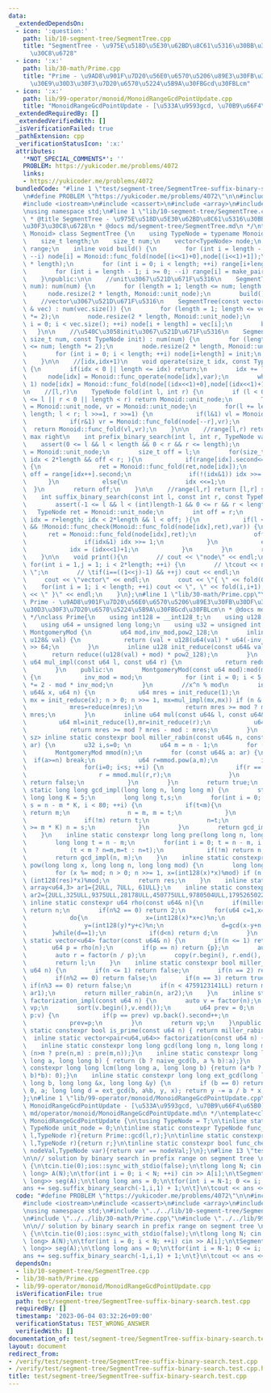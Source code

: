 ```yaml
---
data:
  _extendedDependsOn:
  - icon: ':question:'
    path: lib/10-segment-tree/SegmentTree.cpp
    title: "SegmentTree - \u975E\u518D\u5E30\u62BD\u8C61\u5316\u30BB\u30B0\u30E1\u30F3\
      \u30C8\u6728"
  - icon: ':x:'
    path: lib/30-math/Prime.cpp
    title: "Prime - \u9AD8\u901F\u7D20\u56E0\u6570\u5206\u89E3\u30FB\u30DF\u30E9\u30FC\
      \u30E9\u30D3\u30F3\u7D20\u6570\u5224\u5B9A\u30FBGcd\u30FBLcm"
  - icon: ':x:'
    path: lib/99-operator/monoid/MonoidRangeGcdPointUpdate.cpp
    title: "MonoidRangeGcdPointUpdate - [\u533A\u9593gcd, \u70B9\u66F4\u65B0]"
  _extendedRequiredBy: []
  _extendedVerifiedWith: []
  _isVerificationFailed: true
  _pathExtension: cpp
  _verificationStatusIcon: ':x:'
  attributes:
    '*NOT_SPECIAL_COMMENTS*': ''
    PROBLEM: https://yukicoder.me/problems/4072
    links:
    - https://yukicoder.me/problems/4072
  bundledCode: "#line 1 \"test/segment-tree/SegmentTree-suffix-binary-search.test.cpp\"\
    \n#define PROBLEM \"https://yukicoder.me/problems/4072\"\n\n#include <vector>\n\
    #include <iostream>\n#include <cassert>\n#include <array>\n#include <algorithm>\n\
    \nusing namespace std;\n#line 1 \"lib/10-segment-tree/SegmentTree.cpp\"\n/*\n\
    \ * @title SegmentTree - \u975E\u518D\u5E30\u62BD\u8C61\u5316\u30BB\u30B0\u30E1\
    \u30F3\u30C8\u6728\n * @docs md/segment-tree/SegmentTree.md\n */\ntemplate<class\
    \ Monoid> class SegmentTree {\n    using TypeNode = typename Monoid::TypeNode;\n\
    \    size_t length;\n    size_t num;\n    vector<TypeNode> node;\n    vector<pair<int,int>>\
    \ range;\n    inline void build() {\n        for (int i = length - 1; i >= 0;\
    \ --i) node[i] = Monoid::func_fold(node[(i<<1)+0],node[(i<<1)+1]);\n        range.resize(2\
    \ * length);\n        for (int i = 0; i < length; ++i) range[i+length] = make_pair(i,i+1);\n\
    \        for (int i = length - 1; i >= 0; --i) range[i] = make_pair(range[(i<<1)+0].first,range[(i<<1)+1].second);\n\
    \    }\npublic:\n\n    //unit\u3067\u521D\u671F\u5316\n    SegmentTree(const size_t\
    \ num): num(num) {\n        for (length = 1; length <= num; length *= 2);\n  \
    \      node.resize(2 * length, Monoid::unit_node);\n        build();\n    }\n\n\
    \    //vector\u3067\u521D\u671F\u5316\n    SegmentTree(const vector<TypeNode>\
    \ & vec) : num(vec.size()) {\n        for (length = 1; length <= vec.size(); length\
    \ *= 2);\n        node.resize(2 * length, Monoid::unit_node);\n        for (int\
    \ i = 0; i < vec.size(); ++i) node[i + length] = vec[i];\n        build();\n \
    \   }\n\n    //\u540C\u3058init\u3067\u521D\u671F\u5316\n    SegmentTree(const\
    \ size_t num, const TypeNode init) : num(num) {\n        for (length = 1; length\
    \ <= num; length *= 2);\n        node.resize(2 * length, Monoid::unit_node);\n\
    \        for (int i = 0; i < length; ++i) node[i+length] = init;\n        build();\n\
    \    }\n\n    //[idx,idx+1)\n    void operate(size_t idx, const TypeNode var)\
    \ {\n        if(idx < 0 || length <= idx) return;\n        idx += length;\n  \
    \      node[idx] = Monoid::func_operate(node[idx],var);\n        while(idx >>=\
    \ 1) node[idx] = Monoid::func_fold(node[(idx<<1)+0],node[(idx<<1)+1]);\n    }\n\
    \n    //[l,r)\n    TypeNode fold(int l, int r) {\n        if (l < 0 || length\
    \ <= l || r < 0 || length < r) return Monoid::unit_node;\n        TypeNode vl\
    \ = Monoid::unit_node, vr = Monoid::unit_node;\n        for(l += length, r +=\
    \ length; l < r; l >>=1, r >>=1) {\n            if(l&1) vl = Monoid::func_fold(vl,node[l++]);\n\
    \            if(r&1) vr = Monoid::func_fold(node[--r],vr);\n        }\n      \
    \  return Monoid::func_fold(vl,vr);\n    }\n\n    //range[l,r) return [l,r] search\
    \ max right\n    int prefix_binary_search(int l, int r, TypeNode var) {\n    \
    \    assert(0 <= l && l < length && 0 < r && r <= length);\n        TypeNode ret\
    \ = Monoid::unit_node;\n        size_t off = l;\n        for(size_t idx = l+length;\
    \ idx < 2*length && off < r; ){\n            if(range[idx].second<=r && !Monoid::func_check(Monoid::func_fold(ret,node[idx]),var))\
    \ {\n                ret = Monoid::func_fold(ret,node[idx]);\n               \
    \ off = range[idx++].second;\n                if(!(idx&1)) idx >>= 1;\n      \
    \      }\n            else{\n                idx <<=1;\n            }\n      \
    \  }\n        return off;\n    }\n\n    //range(l,r] return [l,r] search max left\n\
    \    int suffix_binary_search(const int l, const int r, const TypeNode var) {\n\
    \        assert(-1 <= l && l < (int)length-1 && 0 <= r && r < length);\n     \
    \   TypeNode ret = Monoid::unit_node;\n        int off = r;\n        for(size_t\
    \ idx = r+length; idx < 2*length && l < off; ){\n            if(l < range[idx].first\
    \ && !Monoid::func_check(Monoid::func_fold(node[idx],ret),var)) {\n          \
    \      ret = Monoid::func_fold(node[idx],ret);\n                off = range[idx--].first-1;\n\
    \                if(idx&1) idx >>= 1;\n            }\n            else{\n    \
    \            idx = (idx<<1)+1;\n            }\n        }\n        return off;\n\
    \    }\n\n    void print(){\n        // cout << \"node\" << endl;\n        //\
    \ for(int i = 1,j = 1; i < 2*length; ++i) {\n        // \tcout << node[i] << \"\
    \ \";\n        // \tif(i==((1<<j)-1) && ++j) cout << endl;\n        // }\n   \
    \     cout << \"vector\" << endl;\n        cout << \"{ \" << fold(0,1);\n    \
    \    for(int i = 1; i < length; ++i) cout << \", \" << fold(i,i+1);\n        cout\
    \ << \" }\" << endl;\n    }\n};\n#line 1 \"lib/30-math/Prime.cpp\"\n/*\n * @title\
    \ Prime - \u9AD8\u901F\u7D20\u56E0\u6570\u5206\u89E3\u30FB\u30DF\u30E9\u30FC\u30E9\
    \u30D3\u30F3\u7D20\u6570\u5224\u5B9A\u30FBGcd\u30FBLcm\n * @docs md/math/Prime.md\n\
    \ */\nclass Prime{\n    using int128 = __int128_t;\n    using u128 = __uint128_t;\n\
    \    using u64 = unsigned long long;\n    using u32 = unsigned int;\n    class\
    \ MontgomeryMod {\n        u64 mod,inv_mod,pow2_128;\n        inline u64 reduce(const\
    \ u128& val) {\n            return (val + u128(u64(val) * u64(-inv_mod)) * mod)\
    \ >> 64;\n        }\n        inline u128 init_reduce(const u64& val) {\n     \
    \       return reduce((u128(val) + mod) * pow2_128);\n        }\n        inline\
    \ u64 mul_impl(const u64 l, const u64 r) {\n            return reduce(u128(l)*r);\n\
    \        }\n    public:\n        MontgomeryMod(const u64 mod):mod(mod),pow2_128(-u128(mod)%mod)\
    \ {\n            inv_mod = mod;\n            for (int i = 0; i < 5; ++i) inv_mod\
    \ *= 2 - mod * inv_mod;\n        }\n        //x^n % mod\n        inline u64 pow(const\
    \ u64& x, u64 n) {\n            u64 mres = init_reduce(1);\n            for (u64\
    \ mx = init_reduce(x); n > 0; n >>= 1, mx=mul_impl(mx,mx)) if (n & 1) mres = mul_impl(mres,mx);\n\
    \            mres=reduce(mres);\n            return mres >= mod ? mres - mod :\
    \ mres;\n        }\n        inline u64 mul(const u64& l, const u64& r) {\n   \
    \         u64 ml=init_reduce(l),mr=init_reduce(r);\n            u64 mres=reduce(mul_impl(ml,mr));\n\
    \            return mres >= mod ? mres - mod : mres;\n        }\n    };\n    template<size_t\
    \ sz> inline static constexpr bool miller_rabin(const u64& n, const array<u64,sz>&\
    \ ar) {\n        u32 i,s=0; \n        u64 m = n - 1;\n        for (;!(m&1);++s,m>>=1);\n\
    \        MontgomeryMod mmod(n);\n        for (const u64& a: ar) {\n          \
    \  if(a>=n) break;\n            u64 r=mmod.pow(a,m);\n            if(r != 1) {\n\
    \                for(i=0; i<s; ++i) {\n                    if(r == n-1) break;\n\
    \                    r = mmod.mul(r,r);\n                }\n                if(i==s)\
    \ return false;\n            }\n        }\n        return true;\n    }\n    inline\
    \ static long long gcd_impl(long long n, long long m) {\n        static constexpr\
    \ long long K = 5;\n        long long t,s;\n        for(int i = 0; t = n - m,\
    \ s = n - m * K, i < 80; ++i) {\n            if(t<m){\n                if(!t)\
    \ return m;\n                n = m, m = t;\n            }\n            else{\n\
    \                if(!m) return t;\n                n=t;\n                if(t\
    \ >= m * K) n = s;\n            }\n        }\n        return gcd_impl(m, n % m);\n\
    \    }\n    inline static constexpr long long pre(long long n, long long m) {\n\
    \        long long t = n - m;\n        for(int i = 0; t = n - m, i < 4; ++i) {\n\
    \            (t < m ? n=m,m=t : n=t);\n            if(!m) return n;\n        }\n\
    \        return gcd_impl(n, m);\n    }\n    inline static constexpr long long\
    \ pow(long long x, long long n, long long mod) {\n        long long res = 1;\n\
    \        for (x %= mod; n > 0; n >>= 1, x=(int128(x)*x)%mod) if (n & 1) res =\
    \ (int128(res)*x)%mod;\n        return res;\n    }\n    inline static constexpr\
    \ array<u64,3> ar1={2ULL, 7ULL, 61ULL};\n    inline static constexpr array<u64,7>\
    \ ar2={2ULL,325ULL,9375ULL,28178ULL,450775ULL,9780504ULL,1795265022ULL};\n   \
    \ inline static constexpr u64 rho(const u64& n){\n        if(miller_rabin(n))\
    \ return n;\n        if(n%2 == 0) return 2;\n        for(u64 c=1,x=2,y=2,d=0;;c++){\n\
    \            do{\n                x=(int128(x)*x+c)%n;\n                y=(int128(y)*y+c)%n;\n\
    \                y=(int128(y)*y+c)%n;\n                d=gcd(x-y+n,n);\n     \
    \       }while(d==1);\n            if(d<n) return d;\n        }\n    }\n    inline\
    \ static vector<u64> factor(const u64& n) {\n        if(n <= 1) return {};\n \
    \       u64 p = rho(n);\n        if(p == n) return {p};\n        auto l = factor(p);\n\
    \        auto r = factor(n / p);\n        copy(r.begin(), r.end(), back_inserter(l));\n\
    \        return l;\n    }\n    inline static constexpr bool miller_rabin(const\
    \ u64 n) {\n        if(n <= 1) return false;\n        if(n == 2) return true;\n\
    \        if(n%2 == 0) return false;\n        if(n == 3) return true;\n       \
    \ if(n%3 == 0) return false;\n        if(n < 4759123141LL) return miller_rabin(n,\
    \ ar1);\n        return miller_rabin(n, ar2);\n    }\n    inline static vector<pair<u64,u64>>\
    \ factorization_impl(const u64 n) {\n        auto v = factor(n);\n        vector<pair<u64,u64>>\
    \ vp;\n        sort(v.begin(),v.end());\n        u64 prev = 0;\n        for(u64&\
    \ p:v) {\n            if(p == prev) vp.back().second++;\n            else vp.emplace_back(p,1);\n\
    \            prev=p;\n        }\n        return vp;\n    }\npublic:\n    inline\
    \ static constexpr bool is_prime(const u64 n) { return miller_rabin(n); }\n  \
    \  inline static vector<pair<u64,u64>> factorization(const u64 n) {return factorization_impl(n);}\n\
    \    inline static constexpr long long gcd(long long n, long long m) { return\
    \ (n>m ? pre(n,m) : pre(m,n));}\n    inline static constexpr long long naive_gcd(long\
    \ long a, long long b) { return (b ? naive_gcd(b, a % b):a);}\n    inline static\
    \ constexpr long long lcm(long long a, long long b) {return (a*b ? (a / gcd(a,\
    \ b)*b): 0);}\n    inline static constexpr long long ext_gcd(long long a, long\
    \ long b, long long &x, long long &y) {\n        if (b == 0) return x = 1, y =\
    \ 0, a; long long d = ext_gcd(b, a%b, y, x); return y -= a / b * x, d;\n    }\n\
    };\n#line 1 \"lib/99-operator/monoid/MonoidRangeGcdPointUpdate.cpp\"\n/*\n * @title\
    \ MonoidRangeGcdPointUpdate - [\u533A\u9593gcd, \u70B9\u66F4\u65B0]\n * @docs\
    \ md/operator/monoid/MonoidRangeGcdPointUpdate.md\n */\ntemplate<class T> struct\
    \ MonoidRangeGcdPointUpdate {\n\tusing TypeNode = T;\n\tinline static constexpr\
    \ TypeNode unit_node = 0;\n\tinline static constexpr TypeNode func_fold(TypeNode\
    \ l,TypeNode r){return Prime::gcd(l,r);}\n\tinline static constexpr TypeNode func_operate(TypeNode\
    \ l,TypeNode r){return r;}\n\tinline static constexpr bool func_check(TypeNode\
    \ nodeVal,TypeNode var){return var == nodeVal;}\n};\n#line 13 \"test/segment-tree/SegmentTree-suffix-binary-search.test.cpp\"\
    \n\n// solution by binary search in prefix range on segment tree \nint main()\
    \ {\n\tcin.tie(0);ios::sync_with_stdio(false);\n\tlong long N; cin >> N;\n\tvector<long\
    \ long> A(N);\n\tfor(int i = 0; i < N; ++i) cin >> A[i];\n\tSegmentTree<MonoidRangeGcdPointUpdate<long\
    \ long>> seg(A);\n\tlong long ans = 0;\n\tfor(int i = N-1; 0 <= i; --i) {\n\t\t\
    ans += seg.suffix_binary_search(-1,i,1) + 1;\n\t}\n\tcout << ans << endl;\n}\n"
  code: "#define PROBLEM \"https://yukicoder.me/problems/4072\"\n\n#include <vector>\n\
    #include <iostream>\n#include <cassert>\n#include <array>\n#include <algorithm>\n\
    \nusing namespace std;\n#include \"../../lib/10-segment-tree/SegmentTree.cpp\"\
    \n#include \"../../lib/30-math/Prime.cpp\"\n#include \"../../lib/99-operator/monoid/MonoidRangeGcdPointUpdate.cpp\"\
    \n\n// solution by binary search in prefix range on segment tree \nint main()\
    \ {\n\tcin.tie(0);ios::sync_with_stdio(false);\n\tlong long N; cin >> N;\n\tvector<long\
    \ long> A(N);\n\tfor(int i = 0; i < N; ++i) cin >> A[i];\n\tSegmentTree<MonoidRangeGcdPointUpdate<long\
    \ long>> seg(A);\n\tlong long ans = 0;\n\tfor(int i = N-1; 0 <= i; --i) {\n\t\t\
    ans += seg.suffix_binary_search(-1,i,1) + 1;\n\t}\n\tcout << ans << endl;\n}\n"
  dependsOn:
  - lib/10-segment-tree/SegmentTree.cpp
  - lib/30-math/Prime.cpp
  - lib/99-operator/monoid/MonoidRangeGcdPointUpdate.cpp
  isVerificationFile: true
  path: test/segment-tree/SegmentTree-suffix-binary-search.test.cpp
  requiredBy: []
  timestamp: '2023-06-04 03:32:26+09:00'
  verificationStatus: TEST_WRONG_ANSWER
  verifiedWith: []
documentation_of: test/segment-tree/SegmentTree-suffix-binary-search.test.cpp
layout: document
redirect_from:
- /verify/test/segment-tree/SegmentTree-suffix-binary-search.test.cpp
- /verify/test/segment-tree/SegmentTree-suffix-binary-search.test.cpp.html
title: test/segment-tree/SegmentTree-suffix-binary-search.test.cpp
---
```

